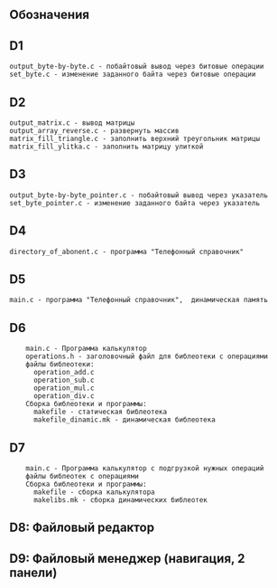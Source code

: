## Обозначения

## D1
    output_byte-by-byte.c - побайтовый вывод через битовые операции
    set_byte.c - изменение заданного байта через битовые операции

## D2
    output_matrix.c - вывод матрицы
    output_array_reverse.c - развернуть массив
    matrix_fill_triangle.c - заполнить верхний треугольник матрицы
    matrix_fill_ylitka.c - заполнить матрицу улиткой


## D3
    output_byte-by-byte_pointer.c - побайтовый вывод через указатель
    set_byte_pointer.c - изменение заданного байта через указатель

## D4
    directory_of_abonent.c - программа "Телефонный справочник"

## D5 
    main.c - программа "Телефонный справочник",  динамическая память


## D6
        main.c - Программа калькулятор 
        operations.h - заголовочный файл для библеотеки с операциями
        файлы библеотеки: 
          operation_add.c
          operation_sub.c
          operation_mul.c
          operation_div.c
        Сборка библеотеки и программы:
          makefile - статическая библеотека
          makefile_dinamic.mk - динамическая библеотека

## D7
        main.c - Программа калькулятор с подгрузкой нужных операций
        файлы библеотек с операциями
        Сборка библеотеки и программы:
          makefile - сборка калькулятора
          makelibs.mk - сборка динамических библеотек


## D8: Файловый редактор

## D9: Файловый менеджер (навигация, 2 панели)